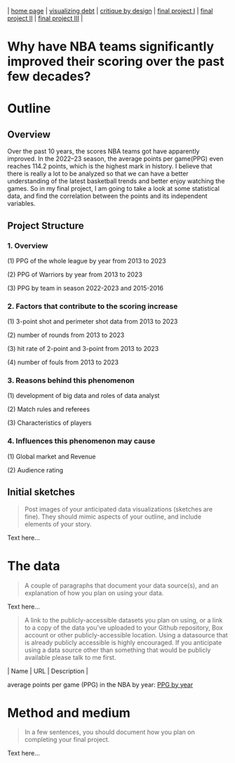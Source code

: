 | [home page](https://cmustudent.github.io/tswd-portfolio-templates/) | [visualizing debt](visualizing-government-debt) | [critique by design](critique-by-design) | [final project I](final-project-part-one) | [final project II](final-project-part-two) | [final project III](final-project-part-three) |
# Why have NBA teams significantly improved their scoring over the past few decades?

# Outline

## Overview
Over the past 10 years, the scores NBA teams got have apparently improved. In the 2022–23 season, the average points per game(PPG) even reaches 114.2 points, which is the highest mark in history. I believe that there is really a lot to be analyzed so that we can have a better understanding of the latest basketball trends and better enjoy watching the games. So in my final project, I am going to take a look at some statistical data, and find the correlation between the points and its independent variables. 

## Project Structure
### 1. Overview
   
   (1) PPG of the whole league by year from 2013 to 2023

   (2) PPG of Warriors by year from 2013 to 2023

   (3) PPG by team in season 2022-2023 and 2015-2016
   
### 2. Factors that contribute to the scoring increase

   (1) 3-point shot and perimeter shot data from 2013 to 2023

   (2) number of rounds from 2013 to 2023
   
   (3) hit rate of 2-point and 3-point from 2013 to 2023
   
   (4) number of fouls from 2013 to 2023

### 3. Reasons behind this phenomenon

   (1) development of big data and roles of data analyst
   
   (2) Match rules and referees
   
   (3) Characteristics of players

### 4. Influences this phenomenon may cause

   (1) Global market and Revenue
   
   (2) Audience rating


## Initial sketches
> Post images of your anticipated data visualizations (sketches are fine). They should mimic aspects of your outline, and include elements of your story.  

Text here...

# The data
> A couple of paragraphs that document your data source(s), and an explanation of how you plan on using your data. 

Text here...

> A link to the publicly-accessible datasets you plan on using, or a link to a copy of the data you've uploaded to your Github repository, Box account or other publicly-accessible location. Using a datasource that is already publicly accessible is highly encouraged.  If you anticipate using a data source other than something that would be publicly available please talk to me first. 

| Name | URL | Description |

average points per game (PPG) in the NBA by year: [PPG by year](https://www.sportskeeda.com/basketball/what-average-points-per-game-ppg-nba-year-looking-last-decade-evolution-scoring)

# Method and medium
> In a few sentences, you should document how you plan on completing your final project. 

Text here...
